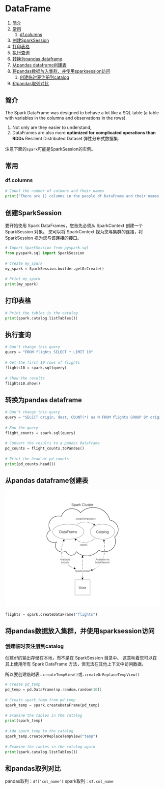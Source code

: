 # DataFrame
1. [简介](#简介)
2. [常用](#常用)
	1. [df.columns](#dfcolumns)
3. [创建SparkSession](#创建sparksession)
4. [打印表格](#打印表格)
5. [执行查询](#执行查询)
6. [转换为pandas dataframe](#转换为pandas-dataframe)
7. [从pandas dataframe创建表](#从pandas-dataframe创建表)
8. [将pandas数据放入集群，并使用sparksession访问](#将pandas数据放入集群并使用sparksession访问)
	1. [创建临时表注册到catalog](#创建临时表注册到catalog)
9. [和pandas取列对比](#和pandas取列对比)


## 简介
The Spark DataFrame was designed to behave a lot like a SQL table (a table with variables in the columns and observations in the rows). 

1. Not only are they easier to understand, 
2. DataFrames are also more **optimized for complicated operations than RDDs**  Resilient Distributed Dataset 弹性分布式数据集.

注意下面的`spark`可能是SparkSession的实例。

## 常用
### df.columns
```python
# Count the number of columns and their names
print("There are {} columns in the people_df DataFrame and their names are {}".format(len(people_df.columns), people_df.columns))
```

## 创建SparkSession
要开始使用 Spark DataFrames，您首先必须从 SparkContext 创建一个 SparkSession 对象。 您可以将 SparkContext 视为您与集群的连接，将 SparkSession 视为您与该连接的接口。

```python
# Import SparkSession from pyspark.sql
from pyspark.sql import SparkSession

# Create my_spark
my_spark = SparkSession.builder.getOrCreate()

# Print my_spark
print(my_spark)
```
## 打印表格
```python
# Print the tables in the catalog
print(spark.catalog.listTables())
```

## 执行查询
```python
# Don't change this query
query = "FROM flights SELECT * LIMIT 10"

# Get the first 10 rows of flights
flights10 = spark.sql(query)

# Show the results
flights10.show()
```

## 转换为pandas dataframe
```python
# Don't change this query
query = "SELECT origin, dest, COUNT(*) as N FROM flights GROUP BY origin, dest"

# Run the query
flight_counts = spark.sql(query)

# Convert the results to a pandas DataFrame
pd_counts = flight_counts.toPandas()

# Print the head of pd_counts
print(pd_counts.head())
```

## 从pandas dataframe创建表
![](2023-03-31-17-17-22.png)

```python
flights = spark.createDataFrame("flights")
```

## 将pandas数据放入集群，并使用sparksession访问

### 创建临时表注册到catalog
创建df的输出存储在本地，而不是在 SparkSession 目录中。 这意味着您可以在其上使用所有 Spark DataFrame 方法，但无法在其他上下文中访问数据。

所以要创建临时表:`.createTempView()`或`.createOrReplaceTempView()`

```python
# Create pd_temp
pd_temp = pd.DataFrame(np.random.random(10))

# Create spark_temp from pd_temp
spark_temp = spark.createDataFrame(pd_temp)

# Examine the tables in the catalog
print(spark_temp)

# Add spark_temp to the catalog
spark_temp.createOrReplaceTempView("temp")

# Examine the tables in the catalog again
print(spark.catalog.listTables())
```

## 和pandas取列对比

pandas取列：`df['col_name']`
spark取列：`df.col_name`
